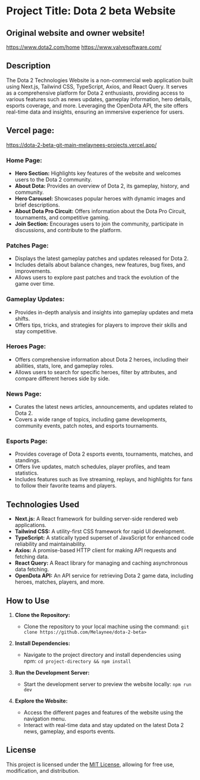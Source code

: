# Project Title: Dota 2 beta Website

## Original website and owner website! 
  https://www.dota2.com/home
  https://www.valvesoftware.com/
  

## Description

The Dota 2 Technologies Website is a non-commercial web application built using Next.js, Tailwind CSS, TypeScript, Axios, and React Query. It serves as a comprehensive platform for Dota 2 enthusiasts, providing access to various features such as news updates, gameplay information, hero details, esports coverage, and more. Leveraging the OpenDota API, the site offers real-time data and insights, ensuring an immersive experience for users.

## Vercel page:
https://dota-2-beta-git-main-melaynees-projects.vercel.app/

### Home Page:

- **Hero Section:** Highlights key features of the website and welcomes users to the Dota 2 community.
- **About Dota:** Provides an overview of Dota 2, its gameplay, history, and community.
- **Hero Carousel:** Showcases popular heroes with dynamic images and brief descriptions.
- **About Dota Pro Circuit:** Offers information about the Dota Pro Circuit, tournaments, and competitive gaming.
- **Join Section:** Encourages users to join the community, participate in discussions, and contribute to the platform.

### Patches Page:

- Displays the latest gameplay patches and updates released for Dota 2.
- Includes details about balance changes, new features, bug fixes, and improvements.
- Allows users to explore past patches and track the evolution of the game over time.

### Gameplay Updates:

- Provides in-depth analysis and insights into gameplay updates and meta shifts.
- Offers tips, tricks, and strategies for players to improve their skills and stay competitive.

### Heroes Page:

- Offers comprehensive information about Dota 2 heroes, including their abilities, stats, lore, and gameplay roles.
- Allows users to search for specific heroes, filter by attributes, and compare different heroes side by side.

### News Page:

- Curates the latest news articles, announcements, and updates related to Dota 2.
- Covers a wide range of topics, including game developments, community events, patch notes, and esports tournaments.

### Esports Page:

- Provides coverage of Dota 2 esports events, tournaments, matches, and standings.
- Offers live updates, match schedules, player profiles, and team statistics.
- Includes features such as live streaming, replays, and highlights for fans to follow their favorite teams and players.

## Technologies Used

- **Next.js:** A React framework for building server-side rendered web applications.
- **Tailwind CSS:** A utility-first CSS framework for rapid UI development.
- **TypeScript:** A statically typed superset of JavaScript for enhanced code reliability and maintainability.
- **Axios:** A promise-based HTTP client for making API requests and fetching data.
- **React Query:** A React library for managing and caching asynchronous data fetching.
- **OpenDota API:** An API service for retrieving Dota 2 game data, including heroes, matches, players, and more.

## How to Use

1. **Clone the Repository:**
   - Clone the repository to your local machine using the command: `git clone https://github.com/Melaynee/dota-2-beta>`

2. **Install Dependencies:**
   - Navigate to the project directory and install dependencies using npm: `cd project-directory && npm install`

3. **Run the Development Server:**
   - Start the development server to preview the website locally: `npm run dev`

4. **Explore the Website:**
   - Access the different pages and features of the website using the navigation menu.
   - Interact with real-time data and stay updated on the latest Dota 2 news, gameplay, and esports events.

## License

This project is licensed under the [MIT License](https://opensource.org/licenses/MIT), allowing for free use, modification, and distribution.


